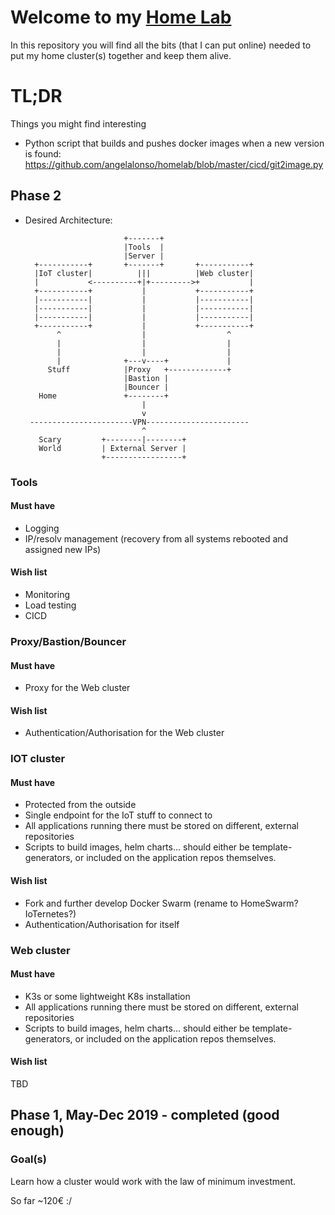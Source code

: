 # Welcome to my [Home Lab](https://angelalonso.github.io/homelab/)
In this repository you will find all the bits (that I can put online) needed to put my home cluster(s) together and keep them alive.

# TL;DR
Things you might find interesting
- Python script that builds and pushes docker images when a new version is found: https://github.com/angelalonso/homelab/blob/master/cicd/git2image.py

## Phase 2
- Desired Architecture:

                            +-------+
                            |Tools  |
                            |Server |
        +-----------+       +-------+       +-----------+
        |IoT cluster|          |||          |Web cluster|
        |           <----------+|+--------->+           |
        +-----------+           |           +-----------+
        |-----------|           |           |-----------|
        |-----------|           |           |-----------|
        |-----------|           |           |-----------|
        +-----------+           |           +-----------+
             ^                  |                  ^
             |                  |                  |
             |                  |                  |
             |              +---v----+             |
           Stuff            |Proxy   +-------------+
                            |Bastion |
                            |Bouncer |
         Home               +--------+
                                |
                                v
       -----------------------VPN-----------------------
                                ^
         Scary         +--------|--------+
         World         | External Server |
                       +-----------------+


### Tools 
#### Must have
- Logging
- IP/resolv management (recovery from all systems rebooted and assigned new IPs)
#### Wish list
- Monitoring
- Load testing
- CICD


### Proxy/Bastion/Bouncer
#### Must have
- Proxy for the Web cluster
#### Wish list
- Authentication/Authorisation for the Web cluster


### IOT cluster
#### Must have
- Protected from the outside
- Single endpoint for the IoT stuff to connect to
- All applications running there must be stored on different, external repositories
- Scripts to build images, helm charts... should either be template-generators, or included on the application repos themselves.
#### Wish list
- Fork and further develop Docker Swarm (rename to HomeSwarm? IoTernetes?)
- Authentication/Authorisation for itself


### Web cluster
#### Must have
- K3s or some lightweight K8s installation
- All applications running there must be stored on different, external repositories
- Scripts to build images, helm charts... should either be template-generators, or included on the application repos themselves.
#### Wish list
TBD






## Phase 1, May-Dec 2019 - completed (good enough)
### Goal(s)
Learn how a cluster would work with the law of minimum investment.  
  
So far ~120€ :/

